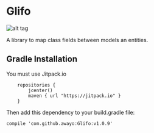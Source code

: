 # Glifo

![alt tag](http://i102.photobucket.com/albums/m88/optagon/AI%20helper.gif)

A library to map class fields between models an entities.


Gradle Installation
--------------------

You must use Jitpack.io
```
    repositories {
        jcenter()
        maven { url "https://jitpack.io" }
    }
```

Then add this dependency to your build.gradle file:
```
compile 'com.github.awayo:Glifo:v1.0.9'
```
        
 
